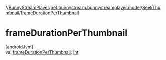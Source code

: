 //[BunnyStreamPlayer](../../../index.md)/[net.bunnystream.bunnystreamplayer.model](../index.md)/[SeekThumbnail](index.md)/[frameDurationPerThumbnail](frame-duration-per-thumbnail.md)

# frameDurationPerThumbnail

[androidJvm]\
val [frameDurationPerThumbnail](frame-duration-per-thumbnail.md): [Int](https://kotlinlang.org/api/latest/jvm/stdlib/kotlin-stdlib/kotlin/-int/index.html)
